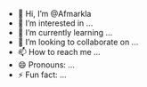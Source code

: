- 👋 Hi, I’m @Afmarkla
- 👀 I’m interested in ...
- 🌱 I’m currently learning ...
- 💞️ I’m looking to collaborate on ...
- 📫 How to reach me ...
- 😄 Pronouns: ...
- ⚡ Fun fact: ...

<!---
Afmarkla/Afmarkla is a ✨ special ✨ repository because its `README.md` (this file) appears on your GitHub profile.
You can click the Preview link to take a look at your changes.
--->
